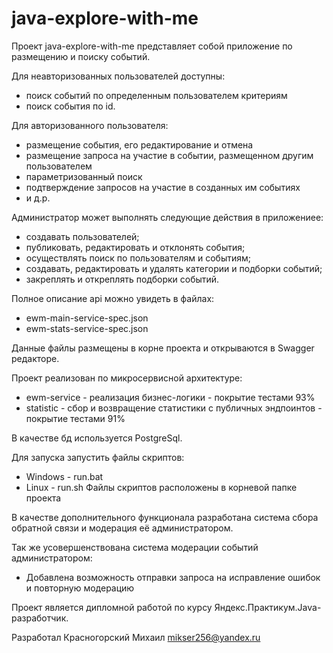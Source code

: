 # java-explore-with-me

Проект java-explore-with-me представляет собой приложение по
размещению и поиску событий.

Для неавторизованных пользователей доступны:

* поиск событий по определенным пользователем критериям
* поиск события по id.

Для авторизованного пользователя:

* размещение события, его редактирование и отмена
* размещение запроса на участие в событии, размещенном другим пользователем
* параметризованный поиск
* подтверждение запросов на участие в созданных им событиях
* и д.р.

Администратор может выполнять следующие действия в приложениее:

* создавать пользователей;
* публиковать, редактировать и отклонять события;
* осуществлять поиск по пользователям и событиям;
* создавать, редактировать и удалять категории и подборки событий;
* закреплять и откреплять подборки событий.

Полное описание api можно увидеть в файлах:

* ewm-main-service-spec.json
* ewm-stats-service-spec.json

Данные файлы размещены в корне проекта и открываются в Swagger редакторе.

Проект реализован по микросервисной архитектуре:

* ewm-service - реализация бизнес-логики - покрытие тестами 93%
* statistic - сбор и возвращение статистики с публичных эндпоинтов - покрытие тестами 91%

В качестве бд используется PostgreSql.

Для запуска запустить файлы скриптов:

* Windows - run.bat
* Linux - run.sh
  Файлы скриптов расположены в корневой папке проекта

В качестве дополнительного функционала разработана система сбора обратной связи и модерация её администратором.

Так же усовершенствована система модерации событий администратором:

* Добавлена возможность отправки запроса на исправление ошибок и повторную модерацию

Проект является дипломной работой по курсу Яндекс.Практикум.Java-разработчик.

Разработал Красногорский Михаил mikser256@yandex.ru